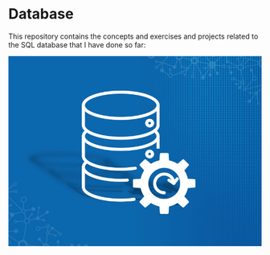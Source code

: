 # Database
This repository contains the concepts and exercises and projects related to the SQL database that I have done so far:

<img src="docs/Data-Header.jpg" />
